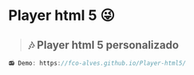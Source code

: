 # Player html 5 😜

> <h2>🎶 Player html 5 personalizado</h2>
```groovy
📻 Demo: https://fco-alves.github.io/Player-html5/
```

